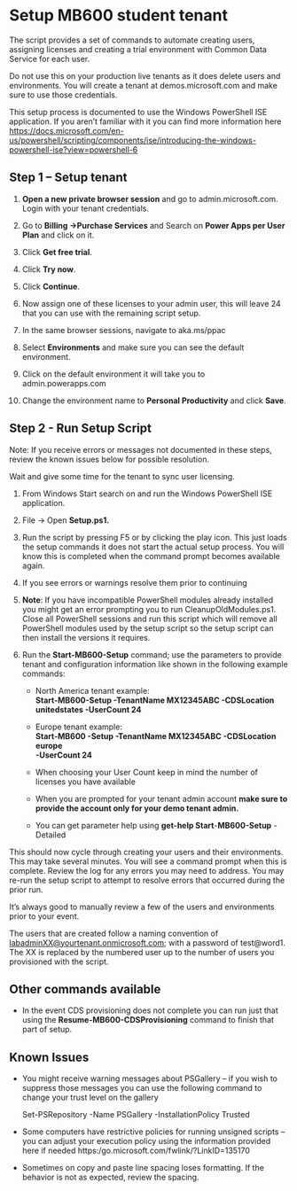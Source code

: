 Setup MB600 student tenant
==========================

The script provides a set of commands to automate creating users, assigning
licenses and creating a trial environment with Common Data Service for each
user.

Do not use this on your production live tenants as it does delete users and
environments. You will create a tenant at demos.microsoft.com and make sure to
use those credentials.

This setup process is documented to use the Windows PowerShell ISE application.
If you aren’t familiar with it you can find more information here
<https://docs.microsoft.com/en-us/powershell/scripting/components/ise/introducing-the-windows-powershell-ise?view=powershell-6>

Step 1 – Setup tenant
---------------------

1.  **Open a new private browser session** and go to admin.microsoft.com. Login
    with your tenant credentials.

2.  Go to **Billing -\>Purchase Services** and Search on **Power Apps per User
    Plan** and click on it.

3.  Click **Get free trial**.

4.  Click **Try now**.

5.  Click **Continue**.

6.  Now assign one of these licenses to your admin user, this will leave 24 that
    you can use with the remaining script setup.

7.  In the same browser sessions, navigate to aka.ms/ppac

8.  Select **Environments** and make sure you can see the default environment.

9.  Click on the default environment it will take you to admin.powerapps.com

10. Change the environment name to **Personal Productivity** and click **Save**.

Step 2 - Run Setup Script
-------------------------

Note: If you receive errors or messages not documented in these steps, review
the known issues below for possible resolution.

Wait and give some time for the tenant to sync user licensing.

1.  From Windows Start search on and run the Windows PowerShell ISE application.

2.  File -\> Open **Setup.ps1.**

3.  Run the script by pressing F5 or by clicking the play icon. This just loads
    the setup commands it does not start the actual setup process. You will know
    this is completed when the command prompt becomes available again.

4.  If you see errors or warnings resolve them prior to continuing

5.  **Note**: If you have incompatible PowerShell modules already installed you
    might get an error prompting you to run CleanupOldModules.ps1. Close all
    PowerShell sessions and run this script which will remove all PowerShell
    modules used by the setup script so the setup script can then install the
    versions it requires.

6.  Run the **Start-MB600-Setup** command; use the parameters to provide tenant
    and configuration information like shown in the following example commands:

    -   North America tenant example:  
        **Start-MB600-Setup -TenantName MX12345ABC -CDSLocation unitedstates
        -UserCount 24**

    -   Europe tenant example:  
        **Start-MB600 -Setup -TenantName MX12345ABC -CDSLocation europe**  
        **-UserCount 24**  
        

    -   When choosing your User Count keep in mind the number of licenses you
        have available

    -   When you are prompted for your tenant admin account **make sure to
        provide the account only for your demo tenant admin.**

    -   You can get parameter help using **get-help Start**-**MB600-Setup**
        -Detailed

This should now cycle through creating your users and their environments. This
may take several minutes. You will see a command prompt when this is complete.
Review the log for any errors you may need to address. You may re-run the setup
script to attempt to resolve errors that occurred during the prior run.

It’s always good to manually review a few of the users and environments prior to
your event.

The users that are created follow a naming convention of
<labadminXX@yourtenant.onmicrosoft.com>; with a password of test\@word1. The XX
is replaced by the numbered user up to the number of users you provisioned with
the script.

Other commands available
------------------------

-   In the event CDS provisioning does not complete you can run just that using
    the **Resume-MB600-CDSProvisioning** command to finish that part of setup.

Known Issues
------------

-   You might receive warning messages about PSGallery – if you wish to suppress
    those messages you can use the following command to change your trust level
    on the gallery

    Set-PSRepository -Name PSGallery -InstallationPolicy Trusted

-   Some computers have restrictive policies for running unsigned scripts – you
    can adjust your execution policy using the information provided here if
    needed https:/go.microsoft.com/fwlink/?LinkID=135170

-   Sometimes on copy and paste line spacing loses formatting. If the behavior
    is not as expected, review the spacing.
